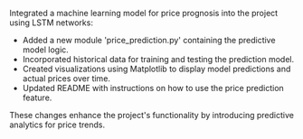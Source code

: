 Integrated a machine learning model for price prognosis into the project using LSTM networks:
- Added a new module 'price_prediction.py' containing the predictive model logic.
- Incorporated historical data for training and testing the prediction model.
- Created visualizations using Matplotlib to display model predictions and actual prices over time.
- Updated README with instructions on how to use the price prediction feature.

These changes enhance the project's functionality by introducing predictive analytics for price trends.
